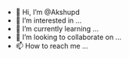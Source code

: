 - 👋 Hi, I’m @Akshupd
- 👀 I’m interested in ...
- 🌱 I’m currently learning ...
- 💞️ I’m looking to collaborate on ...
- 📫 How to reach me ...

<!---
Akshupd/Akshupd is a ✨ special ✨ repository because its `README.md` (this file) appears on your GitHub profile.
You can click the Preview link to take a look at your changes.
--->
